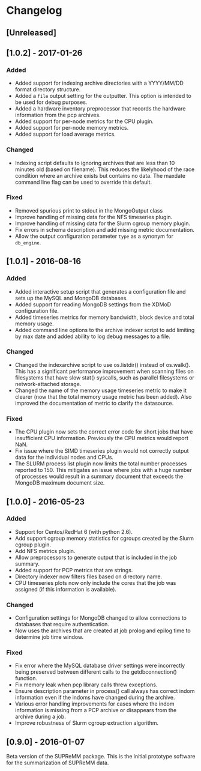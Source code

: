 # Changelog

## [Unreleased]


## [1.0.2] - 2017-01-26

### Added

- Added support for indexing archive directories with a YYYY/MM/DD format
  directory structure.
- Added a `file` output setting for the outputter. This option is intended to
  be used for debug purposes.
- Added a hardware inventory preprocessor that records the hardware information
  from the pcp archives.
- Added support for per-node metrics for the CPU plugin.
- Added support for per-node memory metrics.
- Added support for load average metrics.

### Changed

- Indexing script defaults to ignoring archives that are less than 10 minutes
  old (based on filename). This reduces the likelyhood of the race condition
  where an archive exists but contains no data. The maxdate command line flag can
  be used to override this default.

### Fixed

- Removed spurious print to stdout in the MongoOutput class
- Improve handling of missing data for the NFS timeseries plugin.
- Improve handling of missing data for the Slurm cgroup memory plugin.
- Fix errors in schema description and add missing metric documentation.
- Allow the output configuration parameter `type` as a synonym for `db_engine`.

## [1.0.1] - 2016-08-16

### Added

- Added interactive setup script that generates a configuration file and sets
  up the MySQL and MongoDB databases.
- Added support for reading MongoDB settings from the XDMoD configuration file.
- Added timeseries metrics for memory bandwidth, block device and total memory usage.
- Added command line options to the archive indexer script to add limiting by
  max date and added ability to log debug messages to a file.

### Changed

- Changed the indexarchive script to use os.listdir() instead of os.walk().
  This has a significant performance improvement when scanning files on
  filesystems that have slow stat() syscalls, such as parallel filesystems or
  network-attached storage.
- Changed the name of the memory usage timeseries metric to make it clearer (now
  that the total memory usage metric has been added).  Also improved the
  documentation of metric to clarify the datasource.

### Fixed

- The CPU plugin now sets the correct error code for short jobs that have
  insufficient CPU information. Previously the CPU metrics would report NaN.
- Fix issue where the SIMD timeseries plugin would not correctly output data
  for the individual nodes and CPUs.
- The SLURM process list plugin now limits the total number processes reported
  to 150. This mitigates an issue where jobs with a huge number of processes
  would result in a summary document that exceeds the MongoDB maximum document
  size.

## [1.0.0] - 2016-05-23

### Added

- Support for Centos/RedHat 6 (with python 2.6).
- Add support cgroup memory statistics for cgroups created by the Slurm cgroup plugin.
- Add NFS metrics plugin.
- Allow preprocessors to generate output that is included in the job summary.
- Added support for PCP metrics that are strings.
- Directory indexer now filters files based on directory name.
- CPU timeseries plots now only include the cores that the job was assigned (if this information is available).

### Changed

- Configuration settings for MongoDB changed to allow connections to databases that require authentication.
- Now uses the archives that are created at job prolog and epilog time to
  determine job time window.

### Fixed

- Fix error where the MySQL database driver settings were incorrectly being
  preserved between different calls to the getdbconnection() function.
- Fix memory leak when pcp library calls threw exceptions.
- Ensure description parameter in process() call always has correct indom
  information even if the indoms have changed during the archive.
- Various error handling improvements for cases where the indom information is
  missing from a PCP archive or disappears from the archive during a job.
- Improve robustness of Slurm cgroup extraction algorithm.


## [0.9.0] - 2016-01-07

Beta version of the SUPReMM package. This is the initial prototype software for
the summarization of SUPReMM data.
